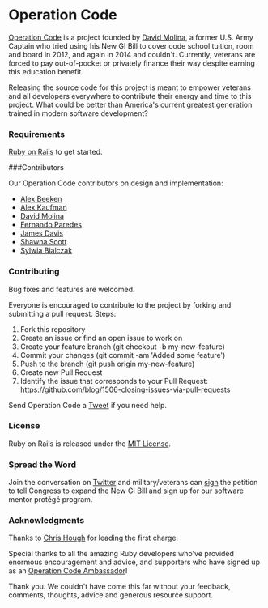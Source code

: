 # Operation Code

[Operation Code](http://operationcode.org) is a project founded by [David Molina](http://davidmolina.github.io/), a former U.S. Army Captain who tried using his New GI Bill to cover code school tuition, room and board in 2012, and again in 2014 and couldn't. Currently, veterans are forced to pay out-of-pocket or privately finance their way despite earning this education benefit.

Releasing the source code for this project is meant to empower veterans and all developers everywhere to contribute their energy and time to this project. What could be better than America's current greatest generation trained in modern software development?

### Requirements
[Ruby on Rails](https://github.com/rails/rails) to get started.

###Contributors

Our Operation Code contributors on design and implementation:

* [Alex Beeken](https://github.com/alexbeeken)
* [Alex Kaufman](https://github.com/alexkaufman06)
* [David Molina](https://github.com/davidmolina)
* [Fernando Paredes](https://github.com/nanoxd)
* [James Davis](https://github.com/cavalryjim)
* [Shawna Scott](https://github.com/shawnacscott)
* [Sylwia Bialczak](https://github.com/ArgonCode)

### Contributing
Bug fixes and features are welcomed.

Everyone is encouraged to contribute to the project by forking and submitting a pull request. Steps:

1. Fork this repository
2. Create an issue or find an open issue to work on
3. Create your feature branch (git checkout -b my-new-feature)
4. Commit your changes (git commit -am 'Added some feature')
5. Push to the branch (git push origin my-new-feature)
6. Create new Pull Request
7. Identify the issue that corresponds to your Pull Request: https://github.com/blog/1506-closing-issues-via-pull-requests

Send Operation Code a [Tweet](https://twitter.com/operation_code) if you need help.

### License
Ruby on Rails is released under the [MIT License](http://opensource.org/licenses/MIT).

### Spread the Word
Join the conversation on [Twitter](https://twitter.com/operation_code) and military/veterans can [sign](http://operationcode.org/action) the petition to tell Congress to expand the New GI Bill and sign up for our software mentor protégé program.

### Acknowledgments
Thanks to [Chris Hough](https://twitter.com/chrishough) for leading the first charge.

Special thanks to all the amazing Ruby developers who've provided enormous encouragement and advice, and supporters who have signed up as an [Operation Code Ambassador](http://operationcode.us10.list-manage.com/subscribe?u=0ab8e2b2d6c6608926c4f17d6&id=b1e19ac77b)!

Thank you. We couldn't have come this far without your feedback, comments, thoughts, advice and generous resource support.
